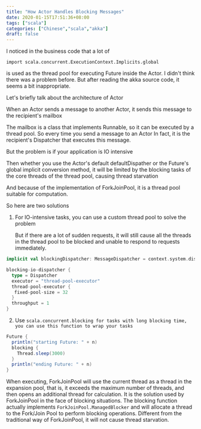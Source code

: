 ```yaml
---
title: "How Actor Handles Blocking Messages"
date: 2020-01-15T17:51:36+08:00
tags: ["scala"]
categories: ["Chinese","scala","akka"]
draft: false
---
```


I noticed in the business code that a lot of 

`import scala.concurrent.ExecutionContext.Implicits.global`

is used as the thread pool for executing Future inside the Actor. I didn't think there was a problem before.
But after reading the akka source code, it seems a bit inappropriate.

Let's briefly talk about the architecture of Actor

When an Actor sends a message to another Actor, it sends this message to the recipient's mailbox

The mailbox is a class that implements Runnable, so it can be executed by a thread pool. So every time you send a message to an Actor
In fact, it is the recipient's Dispatcher that executes this message.

But the problem is if your application is IO intensive

Then whether you use the Actor's default defaultDispather or the Future's global implicit conversion method, it will be limited by the blocking tasks of the core threads of the thread pool, causing thread starvation

And because of the implementation of ForkJoinPool, it is a thread pool suitable for computation.

So here are two solutions

1. For IO-intensive tasks, you can use a custom thread pool to solve the problem

   But if there are a lot of sudden requests, it will still cause all the threads in the thread pool to be blocked and unable to respond to requests immediately.

```scala
implicit val blockingDispatcher: MessageDispatcher = context.system.dispatchers.lookup("blocking-io-dispatcher")

blocking-io-dispatcher {
  type = Dispatcher
  executor = "thread-pool-executor"
  thread-pool-executor {
   fixed-pool-size = 32
  }
  throughput = 1
}
```

2. Use `scala.concurrent.blocking for tasks with long blocking time, you can use this function to wrap your tasks `

```scala
Future {
  println("starting Future: " + n)
  blocking {
    Thread.sleep(3000)
  }
  println("ending Future: " + n)
}
```



When executing, ForkJoinPool will use the current thread as a thread in the expansion pool, that is, it exceeds the maximum number of threads, and then opens an additional thread for calculation.
It is the solution used by ForkJoinPool in the face of blocking situations.
The blocking function actually implements `ForkJoinPool.ManagedBlocker` and will allocate a thread to the Fork/Join Pool to perform blocking operations. Different from the traditional way of ForkJoinPool, it will not cause thread starvation.
